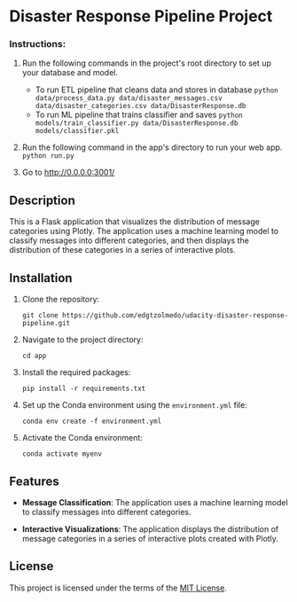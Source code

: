 # Disaster Response Pipeline Project

### Instructions:
1. Run the following commands in the project's root directory to set up your database and model.

    - To run ETL pipeline that cleans data and stores in database
        `python data/process_data.py data/disaster_messages.csv data/disaster_categories.csv data/DisasterResponse.db`
    - To run ML pipeline that trains classifier and saves
        `python models/train_classifier.py data/DisasterResponse.db models/classifier.pkl`

2. Run the following command in the app's directory to run your web app.
    `python run.py`

3. Go to http://0.0.0.0:3001/

## Description

This is a Flask application that visualizes the distribution of message categories using Plotly. The application uses a machine learning model to classify messages into different categories, and then displays the distribution of these categories in a series of interactive plots.

## Installation

1. Clone the repository:
    ```
    git clone https://github.com/edgtzolmedo/udacity-disaster-response-pipeline.git
    ```

2. Navigate to the project directory:
    ```
    cd app
    ```

3. Install the required packages:
    ```
    pip install -r requirements.txt
    ```

4. Set up the Conda environment using the `environment.yml` file:
    ```
    conda env create -f environment.yml
    ```

5. Activate the Conda environment:
    ```
    conda activate myenv
    ```

## Features

- **Message Classification**: The application uses a machine learning model to classify messages into different categories.

- **Interactive Visualizations**: The application displays the distribution of message categories in a series of interactive plots created with Plotly.

## License

This project is licensed under the terms of the [MIT License](LICENSE).